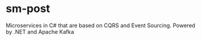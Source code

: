 # sm-post
Microservices in C# that are based on CQRS and Event Sourcing. Powered by .NET and Apache Kafka
